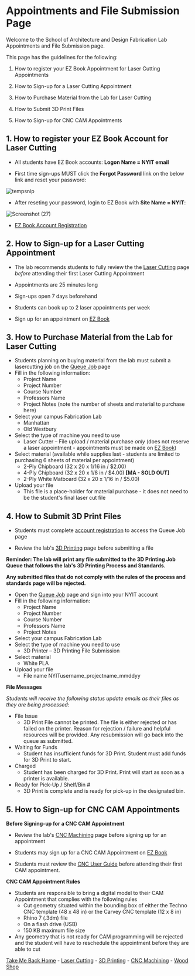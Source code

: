 # Appointments and File Submission Page

Welcome to the School of Architecture and Design Fabrication Lab Appointments and File Submission page. 

This page has the guidelines for the following: 

1. How to register your EZ Book Appointment for Laser Cutting Appointments
   
2. How to Sign-up for a Laser Cutting Appointment
   
3. How to Purchase Material from the Lab for Laser Cutting
   
4. How to Submit 3D Print Files
   
5. How to Sign-up for CNC CAM Appointments



## 1. How to register your EZ Book Account for Laser Cutting

* All students have EZ Book accounts: **Logon Name = NYIT email**
  
* First time sign-ups MUST click the **Forgot Password** link on the below link and reset your password:

 ![tempsnip](https://github.com/user-attachments/assets/a95634f1-71b4-4703-9047-c5b3157b8628)

* After reseting your password, login to EZ Book with **Site Name = NYIT**:
   
![Screenshot (27)](https://github.com/user-attachments/assets/972c1d46-26ba-4b8b-9534-fb29fe97705c)


* [EZ Book Account Registration](https://new.ezbook.com/NYIT)


## 2. How to Sign-up for a Laser Cutting Appointment

* The lab recommends students to fully review the the [Laser Cutting](https://digitalfabricationlab-nyit-soad.github.io/resources/LaserCutters/) page *before* attending their first Laser Cutting Appointment

* Appointments are 25 minutes long
  
* Sign-ups open 7 days beforehand
  
* Students can book up to 2 laser appointments per week
  
* Sign up for an appointment on [EZ Book](https://new.ezbook.com/NYIT)

## 3. How to Purchase Material from the Lab for Laser Cutting

* Students planning on buying material from the lab must submit a lasercutting job on the [Queue Job](https://www.nyit.edu/architecture/fabrication_labs/queue_job) page
* Fill in the following information: 
  * Project Name
  * Project Number
  * Course Number
  * Professors Name
  * Project Notes (note the number of sheets and material to purchase here)
* Select your campus Fabrication Lab
  * Manhattan
  * Old Westbury
* Select the type of machine you need to use 
  * Laser Cutter – File upload / material purchase *only* (does not reserve a laser appointment - appointments must be made on [EZ Book](https://new.ezbook.com/NYIT))
* Select material (available while supplies last - students are limited to purchasing 6 sheets of material per appointment)
  * 2-Ply Chipboard (32 x 20 x 1/16 in / $2.00)
  * 4-Ply Chipboard (32 x 20 x 1/8 in / $4.00) **[MA - SOLD OUT]**
  * 2-Ply White Matboard (32 x 20 x 1/16 in / $5.00)
* Upload your file
  * This file is a place-holder for material purchase - it does not need to be the student's final laser cut file   
    
## 4. How to Submit 3D Print Files

* Students must complete [account registration](https://www.nyit.edu/architecture/fabrication_labs/account_registration) to access the Queue Job page

* Review the lab's [3D Printing](https://digitalfabricationlab-nyit-soad.github.io/resources/3Dprinters/) page before submitting a file
  
**Reminder: The lab will print any file submitted to the 3D Printing Job Queue that follows the lab's 3D Printing Process and Standards.**

**Any submitted files that do not comply with the rules of the process and standards page will be rejected.**
    
* Open the [Queue Job](https://www.nyit.edu/architecture/fabrication_labs/queue_job) page and sign into your NYIT account
* Fill in the following information: 
  * Project Name
  * Project Number
  * Course Number
  * Professors Name
  * Project Notes
* Select your campus Fabrication Lab
* Select the type of machine you need to use 
  * 3D Printer – 3D Printing File Submission 
* Select material 
  * White PLA
* Upload your file
  * File name NYITusername_projectname_mmddyy
  
**File Messages**

*Students will receive the following status update emails as their files as they are being processed:*

* File Issue
  * 3D Print File cannot be printed. The file is either rejected or has failed on the printer. Reason for rejection / failure and helpful resources will be provided. Any resubmission will go back into the queue as submitted.
* Waiting for Funds
  * Student has insufficient funds for 3D Print. Student must add funds for 3D Print to start. 
* Charged
  * Student has been charged for 3D Print. Print will start as soon as a printer is available.
* Ready for Pick-Up / Shelf/Bin #
  * 3D Print is complete and is ready for pick-up in the designated bin.

## 5. How to Sign-up for CNC CAM Appointments

**Before Signing-up for a CNC CAM Appointment**

* Review the lab's [CNC Machining](https://digitalfabricationlab-nyit-soad.github.io/resources/CNCmills/) page before signing up for an appointment
  
* Students may sign up for a CNC CAM Appointment on [EZ Book](https://new.ezbook.com/NYIT)

* Students must review the [CNC User Guide](https://digitalfabricationlab-nyit-soad.github.io/resources/UserGuides/CNCmills) before attending their first CAM appointment.

**CNC CAM Appointment Rules**
* Students are responsible to bring a digital model to their CAM Appointment that complies with the following rules
  * Cut geometry situated within the bounding box of either the Techno CNC template (48 x 48 in) or the Carvey CNC template (12 x 8 in)
  * Rhino 7 (.3dm) file
  * On a flash drive (USB)
  * 150 KB maximum file size
* Any geometry that is not ready for CAM programming will be rejected and the student will have to reschedule the appointment before they are able to cut


[Take Me Back Home](https://digitalfabricationlab-nyit-soad.github.io/resources/) - [Laser Cutting](https://digitalfabricationlab-nyit-soad.github.io/resources/LaserCutters/) - [3D Printing](https://digitalfabricationlab-nyit-soad.github.io/resources/3Dprinters/) - [CNC Machining](https://digitalfabricationlab-nyit-soad.github.io/resources/CNCmills/) - [Wood Shop](https://digitalfabricationlab-nyit-soad.github.io/resources/ShopTools/)
